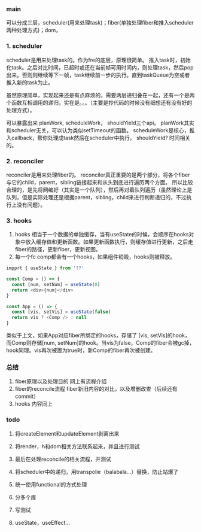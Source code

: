 ### main
可以分成三层，scheduler(用来处理task)；fiber(单独处理fiber和推入scheduler两种处理方式)；dom，

### 1. scheduler

scheduler是用来处理task的。作为fre的底层，原理很简单。
推入task时，初始化task。之后对比时间，已超时或还在当前帧可用时间内，则处理task，然后pop出来。否则则继续等下一帧，task继续前一步的执行。直到taskQueue为空或者推入新的task为止。

虽然原理简单，实现起来还是有点麻烦的。需要两层递归叠在一起，还有一个是两个函数互相调用的递归，实在是。。。（主要是抄代码的时候没有细想还有没有好的处理方式）。

可以暴露出来 planWork, scheduleWork， shouldYield三个api。
planWork其实和scheduler无关，可以认为类似setTimeout的函数。
scheduleWork是核心，推入callback，帮你处理成task然后在scheduler中执行。
shouldYield? 时间相关的。

### 2. reconciler

reconciler是用来处理fiber的。
reconciler真正重要的是两个部分，将各个fiber与它的child，parent，sibling链接起来和从头到底进行遍历两个方面。
所以比较合理的，是先将网编好（其实是一个队列），然后再对着队列遍历（虽然理论上是队列，但是实际处理还是根据parent，sibling，child来进行判断递归的，不过执行上没有问题）。

### 3. hooks

1. hooks 相当于一个数据的单独缓存，当有useState的时候，会顺序在hooks对象中放入缓存值和更新函数。如果更新函数执行，则缓存值进行更新，之后走fiber的路径，更新fiber，更新视图。
2. 每一个fc comp都会有一个hooks，如果组件销毁，hooks则被释放。
```js
impprt { useState } from '??'

const Comp = () => {
  const [num, setNum] = useState(0)
  return <div>{num}</div>
}

const App = () => {
  const [vis, setVis] = useState(false)
  return vis ? <Comp /> : null
}
```
类似于上文，如果App对应fiber所绑定的hooks，存储了 [vis, setVis]的hook，而Comp则存储[num, setNum]的hook。当vis为false，Comp的fiber会被gc掉，hook同理。vis再次被置为true时，新Comp的fiber再次被创建。

### 总结
1. fiber原理以及处理目的
网上有流程介绍
2. fiber的reconcile流程
fiber新旧内容的对比，以及增删改查（后续还有commit）
3. hooks
内容同上

### todo

1. 将createElement和updateElement剥离出来
2. 将render，h和dom相关方法联系起来，并且进行测试
3. 最后在处理reconcile的相关流程，并测试
4. 将scheduler中的递归，用transpolie（balabala...）替换，防止站爆了


5. 统一使用functional的方式处理
6. 分多个库
7. 写测试
8. useState，useEffect...